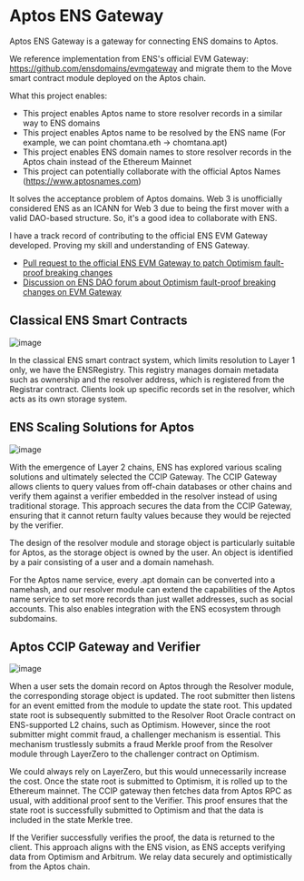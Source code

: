 # Aptos ENS Gateway

Aptos ENS Gateway is a gateway for connecting ENS domains to Aptos.

We reference implementation from ENS's official EVM Gateway: https://github.com/ensdomains/evmgateway and migrate them to the Move smart contract module deployed on the Aptos chain.

What this project enables:
* This project enables Aptos name to store resolver records in a similar way to ENS domains
* This project enables Aptos name to be resolved by the ENS name (For example, we can point chomtana.eth -> chomtana.apt)
* This project enables ENS domain names to store resolver records in the Aptos chain instead of the Ethereum Mainnet
* This project can potentially collaborate with the official Aptos Names (https://www.aptosnames.com)

It solves the acceptance problem of Aptos domains. Web 3 is unofficially considered ENS as an ICANN for Web 3 due to being the first mover with a valid DAO-based structure. So, it's a good idea to collaborate with ENS.

I have a track record of contributing to the official ENS EVM Gateway developed. Proving my skill and understanding of ENS Gateway.
* [Pull request to the official ENS EVM Gateway to patch Optimism fault-proof breaking changes](https://github.com/ensdomains/evmgateway/pull/36)
* [Discussion on ENS DAO forum about Optimism fault-proof breaking changes on EVM Gateway](https://discuss.ens.domains/t/op-fault-proof-upgrade-break-op-verifier-and-op-gateway-implementation-in-the-evm-gateway/18973)

## Classical ENS Smart Contracts

![image](https://github.com/Chomtana/aptos-ens-gateway/assets/4103490/0daae5a3-ca64-4ff4-88aa-ca14967427f1)

In the classical ENS smart contract system, which limits resolution to Layer 1 only, we have the ENSRegistry. This registry manages domain metadata such as ownership and the resolver address, which is registered from the Registrar contract. Clients look up specific records set in the resolver, which acts as its own storage system.

## ENS Scaling Solutions for Aptos

![image](https://github.com/Chomtana/aptos-ens-gateway/assets/4103490/41b37e13-685b-43f4-b4ef-dc64d302a178)

With the emergence of Layer 2 chains, ENS has explored various scaling solutions and ultimately selected the CCIP Gateway. The CCIP Gateway allows clients to query values from off-chain databases or other chains and verify them against a verifier embedded in the resolver instead of using traditional storage. This approach secures the data from the CCIP Gateway, ensuring that it cannot return faulty values because they would be rejected by the verifier.

The design of the resolver module and storage object is particularly suitable for Aptos, as the storage object is owned by the user. An object is identified by a pair consisting of a user and a domain namehash.

For the Aptos name service, every .apt domain can be converted into a namehash, and our resolver module can extend the capabilities of the Aptos name service to set more records than just wallet addresses, such as social accounts. This also enables integration with the ENS ecosystem through subdomains.

## Aptos CCIP Gateway and Verifier

![image](https://github.com/Chomtana/aptos-ens-gateway/assets/4103490/d6234af8-b9cd-4a0e-a3d6-31fb7d0e4d01)

When a user sets the domain record on Aptos through the Resolver module, the corresponding storage object is updated. The root submitter then listens for an event emitted from the module to update the state root. This updated state root is subsequently submitted to the Resolver Root Oracle contract on ENS-supported L2 chains, such as Optimism. However, since the root submitter might commit fraud, a challenger mechanism is essential. This mechanism trustlessly submits a fraud Merkle proof from the Resolver module through LayerZero to the challenger contract on Optimism.

We could always rely on LayerZero, but this would unnecessarily increase the cost. Once the state root is submitted to Optimism, it is rolled up to the Ethereum mainnet. The CCIP gateway then fetches data from Aptos RPC as usual, with additional proof sent to the Verifier. This proof ensures that the state root is successfully submitted to Optimism and that the data is included in the state Merkle tree.

If the Verifier successfully verifies the proof, the data is returned to the client. This approach aligns with the ENS vision, as ENS accepts verifying data from Optimism and Arbitrum. We relay data securely and optimistically from the Aptos chain.
